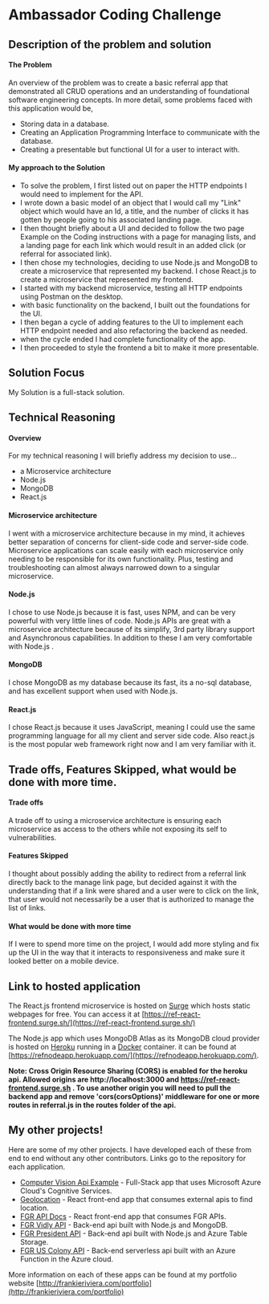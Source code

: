 
# Ambassador Coding Challenge

## Description of the problem and solution

#### The Problem
An overview of the problem was to create a basic referral app that demonstrated all CRUD operations and an understanding of foundational software engineering concepts.
In more detail, some problems faced with this application would be,
- Storing data in a database.
- Creating an Application Programming Interface to communicate with the database.
- Creating a presentable but functional UI for a user to interact with. 

#### My approach to the Solution
- To solve the problem, I first listed out on paper the HTTP endpoints I would need to implement for the API.
- I wrote down a basic model of an object that I would call my "Link" object which would have an Id, a title, and the number of clicks it has gotten by people going to his associated landing page.
- I then thought briefly about a UI and decided to follow the two page Example on the Coding instructions with a page for managing lists, and a landing page for each link which would result in an added click (or referral for associated link).
- I then chose my technologies, deciding to use Node.js and MongoDB to create a microservice that represented my backend. I chose React.js to create a microservice that represented my frontend.
- I started with my backend microservice, testing all HTTP endpoints using Postman on the desktop.
- with basic functionality on the backend, I built out the foundations for the UI.
- I then began a cycle of adding features to the UI to implement each HTTP endpoint needed and also refactoring the backend as needed.
- when the cycle ended I had complete functionality of the app.
- I then proceeded to style the frontend a bit to make it more presentable.


## Solution Focus

My Solution is a full-stack solution.


## Technical Reasoning

#### Overview

For my technical reasoning I will briefly address my decision to use...

- a Microservice architecture
- Node.js
- MongoDB
- React.js

#### Microservice architecture

I went with a microservice architecture because in my mind, it achieves better separation of concerns for client-side code and server-side code.
Microservice applications can scale easily with each microservice only needing to be responsible for its own functionality. Plus, testing and troubleshooting can almost always narrowed down to a singular microservice. 

#### Node.js

I chose to use Node.js because it is fast, uses NPM, and can be very powerful with very little lines of code. Node.js APIs are great with a microservice architecture because of its simplify, 3rd party library support and Asynchronous capabilities. In addition to these I am very comfortable with Node.js .

#### MongoDB

I chose MongoDB  as my database because its fast, its a no-sql database, and has excellent support when used with Node.js.

#### React.js

I chose React.js because it uses JavaScript, meaning I could use the same programming language for all my client and server side code. Also react.js is the most popular web framework right now and I am very familiar with it. 

## Trade offs, Features Skipped, what would be done with more time.

#### Trade offs

A trade off to using a microservice architecture is ensuring each microservice as access to the others while not exposing its self to vulnerabilities. 

#### Features Skipped

I thought about possibly adding the ability to redirect from a referral link directly back to the manage link page, but decided against it with the understanding that if a link were shared and a user were to click on the link, that user would not necessarily be a user that is authorized to manage the list of links.

#### What would be done with more time

If I were to spend more time on the project, I would add more styling and fix up the UI in the way that it interacts to responsiveness and make sure it looked better on a mobile device.

## Link to hosted application

The React.js frontend microservice is hosted on [Surge](https://surge.sh/) which hosts static webpages for free.
You can access it at [https://ref-react-frontend.surge.sh/](https://ref-react-frontend.surge.sh/)

The Node.js app which uses MongoDB Atlas as its MongoDB cloud provider is hosted on [Heroku](https://dashboard.heroku.com) running in a [Docker](https://www.docker.com/) container. it can be found at [https://refnodeapp.herokuapp.com/](https://refnodeapp.herokuapp.com/).

**Note: Cross Origin Resource Sharing (CORS)  is enabled for the heroku api. Allowed origins are http://localhost:3000 and https://ref-react-frontend.surge.sh . To use another origin you will need to pull the backend app and remove 'cors(corsOptions)' middleware for one or more routes in referral.js in the routes folder of the api.**

## My other projects!

Here are some of my other projects. I have developed each of these from end to end without any other contributors.
Links go to the repository for each application. 

- [Computer Vision Api Example](https://github.com/DaRiv94/ComputerVisionApiExample) - Full-Stack app that uses Microsoft Azure Cloud's Cognitive Services.
- [Geolocation](https://github.com/DaRiv94/FGR-Geolocation-App) - React front-end app that consumes external apis to find location.
- [FGR API Docs](https://github.com/DaRiv94/FGR-API-Docs) - React front-end app that consumes FGR APIs.
- [FGR Vidly API](https://github.com/DaRiv94/FGR-Vidly-API) - Back-end api built with Node.js and MongoDB.
- [FGR President API](https://github.com/DaRiv94/FGR-President-API) - Back-end api built with Node.js and Azure Table Storage.
- [FGR US Colony API](https://github.com/DaRiv94/USColoniesAzureFunction) - Back-end serverless api built with an Azure Function in the Azure cloud.

More information on each of these apps can be found at my portfolio website [http://frankieriviera.com/portfolio](http://frankieriviera.com/portfolio)

